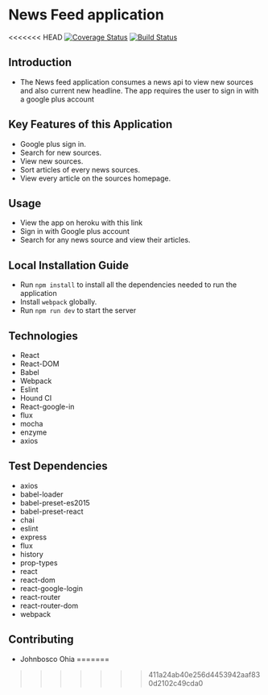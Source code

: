 # News Feed application

<<<<<<< HEAD
[![Coverage Status](https://coveralls.io/repos/github/andela-johia/news-feed-app/badge.svg?branch=deployment)](https://coveralls.io/github/andela-johia/news-feed-app?branch=deployment)
[![Build Status](https://travis-ci.org/andela-johia/news-feed-app.svg?branch=deployment)](https://travis-ci.org/andela-johia/news-feed-app)

## Introduction
* The News feed application consumes a news api to view new sources and also current new headline.
The app requires the user to sign in with a google plus account


## Key Features of this Application
* Google plus sign in.
* Search for new sources.
* View new sources.
* Sort articles of every news sources.
* View every article on the sources homepage.

## Usage
* View the app on heroku with this link
* Sign in with Google plus account
* Search for any news source and view their articles.

## Local Installation Guide
* Run `npm install` to install all the dependencies needed to run the application
* Install `webpack` globally.
* Run `npm run dev` to start the server

## Technologies
* React
* React-DOM
* Babel
* Webpack
* Eslint
* Hound CI
* React-google-in
* flux
* mocha
* enzyme
* axios



## Test Dependencies
* axios
* babel-loader
* babel-preset-es2015
* babel-preset-react
* chai
* eslint
* express
* flux
* history
* prop-types
* react
* react-dom
* react-google-login
* react-router
* react-router-dom
* webpack


## Contributing
* Johnbosco Ohia
=======
>>>>>>> 411a24ab40e256d4453942aaf830d2102c49cda0
